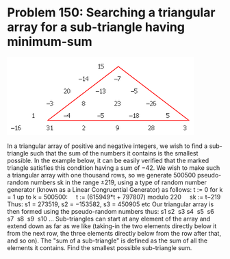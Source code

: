# Problem 150: Searching a triangular array for a sub-triangle having minimum-sum

![p150](img/150.gif)

In a triangular array of positive and negative integers, we wish to find
a sub-triangle such that the sum of the numbers it contains is the
smallest possible. In the example below, it can be easily verified that
the marked triangle satisfies this condition having a sum of −42. We
wish to make such a triangular array with one thousand rows, so we
generate 500500 pseudo-random numbers sk in the range ±219, using a type
of random number generator (known as a Linear Congruential Generator) as
follows: t := 0 for k = 1 up to k = 500500:     t := (615949\*t +
797807) modulo 220     sk := t−219 Thus: s1 = 273519, s2 = −153582, s3 =
450905 etc Our triangular array is then formed using the pseudo-random
numbers thus: s1 s2  s3 s4  s5  s6  s7  s8  s9  s10 ... Sub-triangles
can start at any element of the array and extend down as far as we like
(taking-in the two elements directly below it from the next row, the
three elements directly below from the row after that, and so on). The
"sum of a sub-triangle" is defined as the sum of all the elements it
contains. Find the smallest possible sub-triangle sum.